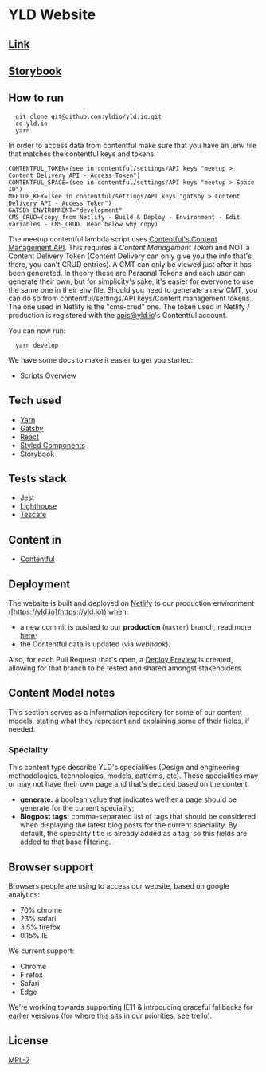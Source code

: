 # YLD Website


## [Link](https://yldio.io/)

## [Storybook](https://yld-storybook.now.sh)

## How to run

```
  git clone git@github.com:yldio/yld.io.git
  cd yld.io
  yarn
```

In order to access data from contentful make sure that you have an .env file that matches the contentful keys and tokens:

```
CONTENTFUL_TOKEN=(see in contentful/settings/API keys "meetup > Content Delivery API - Access Token")
CONTENTFUL_SPACE=(see in contentful/settings/API keys "meetup > Space ID")
MEETUP_KEY=(see in contentful/settings/API keys "gatsby > Content Delivery API - Access Token")
GATSBY_ENVIRONMENT="development"
CMS_CRUD=(copy from Netlify - Build & Deploy - Environment - Edit variables - CMS_CRUD. Read below why copy)
```

The meetup contentful lambda script uses [Contentful's Content Management API](https://www.contentful.com/developers/docs/references/content-management-api/). This requires a *Content Management Token* and NOT a Content Delivery Token (Content Delivery can only give you the info that's there, you can't CRUD entries). A CMT can only be viewed just after it has been generated. In theory these are Personal Tokens and each user can generate their own, but for simplicity's sake, it's easier for everyone to use the same one in their env file. Should you need to generate a new CMT, you can do so from contentful/settings/API keys/Content management tokens. The one used in Netlify is the "cms-crud" one. The token used in Netlify / production is registered with the apis@yld.io's Contentful account. 

You can now run:

```
  yarn develop
```

We have some docs to make it easier to get you started:

- [Scripts Overview](./docs/scripts.md)

## Tech used

- [Yarn](https://yarnpkg.com)
- [Gatsby](https://www.gatsbyjs.org/docs/)
- [React](https://reactjs.org)
- [Styled Components](https://styled-components.com)
- [Storybook](https://storybook.js.org/)

## Tests stack

- [Jest](https://jestjs.io/)
- [Lighthouse](https://www.gatsbyjs.org/docs/audit-with-lighthouse/)
- [Tescafe](https://devexpress.github.io/testcafe/)

## Content in

- [Contentful](https://contentful.com)

## Deployment

The website is built and deployed on [Netlify](https://netlify.com/) to our production environment ([https://yld.io](https://yld.io)) when:

- a new commit is pushed to our **production** (`master`) branch, read more [here](https://www.netlify.com/docs/continuous-deployment/);
- the Contentful data is updated (via _webhook_).

Also, for each Pull Request that's open, a [Deploy Preview](https://www.netlify.com/blog/2016/07/20/introducing-deploy-previews-in-netlify/) is created, allowing for that branch to be tested and shared amongst stakeholders.

## Content Model notes

This section serves as a information repository for some of our content models, stating what they represent and explaining some of their fields, if needed.

### Speciality

This content type describe YLD's specialities (Design and engineering methodologies, technologies, models, patterns, etc). These specialities may or may not have their own page and that's decided based on the content.

- **generate:** a boolean value that indicates wether a page should be generate for the current speciality;
- **Blogpost tags:** comma-separated list of tags that should be considered when displaying the latest blog posts for the current speciality. By default, the speciality title is already added as a tag, so this fields are added to that base filtering.

## Browser support

Browsers people are using to access our website, based on google analytics:

- 70% chrome
- 23% safari
- 3.5% firefox
- 0.15% IE

We current support:

- Chrome
- Firefox
- Safari
- Edge

We're working towards supporting IE11 & introducing graceful fallbacks for earlier versions (for where this sits in our priorities, see trello).

## License

[MPL-2](/LICENSE)
